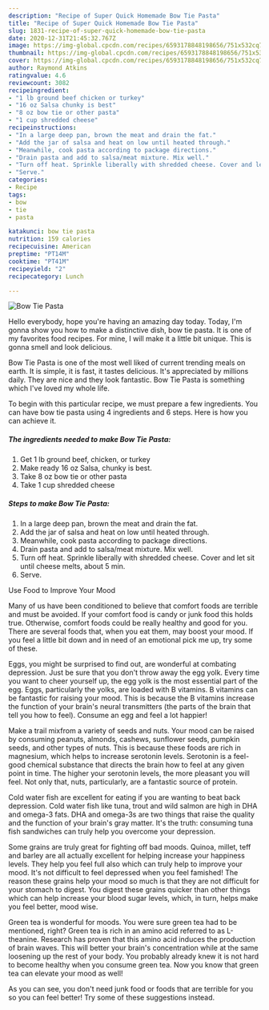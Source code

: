 ```yaml
---
description: "Recipe of Super Quick Homemade Bow Tie Pasta"
title: "Recipe of Super Quick Homemade Bow Tie Pasta"
slug: 1831-recipe-of-super-quick-homemade-bow-tie-pasta
date: 2020-12-31T21:45:32.767Z
image: https://img-global.cpcdn.com/recipes/6593178848198656/751x532cq70/bow-tie-pasta-recipe-main-photo.jpg
thumbnail: https://img-global.cpcdn.com/recipes/6593178848198656/751x532cq70/bow-tie-pasta-recipe-main-photo.jpg
cover: https://img-global.cpcdn.com/recipes/6593178848198656/751x532cq70/bow-tie-pasta-recipe-main-photo.jpg
author: Raymond Atkins
ratingvalue: 4.6
reviewcount: 3082
recipeingredient:
- "1 lb ground beef chicken or turkey"
- "16 oz Salsa chunky is best"
- "8 oz bow tie or other pasta"
- "1 cup shredded cheese"
recipeinstructions:
- "In a large deep pan, brown the meat and drain the fat."
- "Add the jar of salsa and heat on low until heated through."
- "Meanwhile, cook pasta according to package directions."
- "Drain pasta and add to salsa/meat mixture. Mix well."
- "Turn off heat. Sprinkle liberally with shredded cheese. Cover and let sit until cheese melts, about 5 min."
- "Serve."
categories:
- Recipe
tags:
- bow
- tie
- pasta

katakunci: bow tie pasta 
nutrition: 159 calories
recipecuisine: American
preptime: "PT14M"
cooktime: "PT41M"
recipeyield: "2"
recipecategory: Lunch

---
```



![Bow Tie Pasta](https://img-global.cpcdn.com/recipes/6593178848198656/751x532cq70/bow-tie-pasta-recipe-main-photo.jpg)

Hello everybody, hope you're having an amazing day today. Today, I'm gonna show you how to make a distinctive dish, bow tie pasta. It is one of my favorites food recipes. For mine, I will make it a little bit unique. This is gonna smell and look delicious.



Bow Tie Pasta is one of the most well liked of current trending meals on earth. It is simple, it is fast, it tastes delicious. It's appreciated by millions daily. They are nice and they look fantastic. Bow Tie Pasta is something which I've loved my whole life.


To begin with this particular recipe, we must prepare a few ingredients. You can have bow tie pasta using 4 ingredients and 6 steps. Here is how you can achieve it.

<!--inarticleads1-->

##### The ingredients needed to make Bow Tie Pasta:

1. Get 1 lb ground beef, chicken, or turkey
1. Make ready 16 oz Salsa, chunky is best.
1. Take 8 oz bow tie or other pasta
1. Take 1 cup shredded cheese




<!--inarticleads2-->

##### Steps to make Bow Tie Pasta:

1. In a large deep pan, brown the meat and drain the fat.
1. Add the jar of salsa and heat on low until heated through.
1. Meanwhile, cook pasta according to package directions.
1. Drain pasta and add to salsa/meat mixture. Mix well.
1. Turn off heat. Sprinkle liberally with shredded cheese. Cover and let sit until cheese melts, about 5 min.
1. Serve.




Use Food to Improve Your Mood


Many of us have been conditioned to believe that comfort foods are terrible and must be avoided. If your comfort food is candy or junk food this holds true. Otherwise, comfort foods could be really healthy and good for you. There are several foods that, when you eat them, may boost your mood. If you feel a little bit down and in need of an emotional pick me up, try some of these.

Eggs, you might be surprised to find out, are wonderful at combating depression. Just be sure that you don't throw away the egg yolk. Every time you want to cheer yourself up, the egg yolk is the most essential part of the egg. Eggs, particularly the yolks, are loaded with B vitamins. B vitamins can be fantastic for raising your mood. This is because the B vitamins increase the function of your brain's neural transmitters (the parts of the brain that tell you how to feel). Consume an egg and feel a lot happier!

Make a trail mixfrom a variety of seeds and nuts. Your mood can be raised by consuming peanuts, almonds, cashews, sunflower seeds, pumpkin seeds, and other types of nuts. This is because these foods are rich in magnesium, which helps to increase serotonin levels. Serotonin is a feel-good chemical substance that directs the brain how to feel at any given point in time. The higher your serotonin levels, the more pleasant you will feel. Not only that, nuts, particularly, are a fantastic source of protein.

Cold water fish are excellent for eating if you are wanting to beat back depression. Cold water fish like tuna, trout and wild salmon are high in DHA and omega-3 fats. DHA and omega-3s are two things that raise the quality and the function of your brain's gray matter. It's the truth: consuming tuna fish sandwiches can truly help you overcome your depression. 

Some grains are truly great for fighting off bad moods. Quinoa, millet, teff and barley are all actually excellent for helping increase your happiness levels. They help you feel full also which can truly help to improve your mood. It's not difficult to feel depressed when you feel famished! The reason these grains help your mood so much is that they are not difficult for your stomach to digest. You digest these grains quicker than other things which can help increase your blood sugar levels, which, in turn, helps make you feel better, mood wise.

Green tea is wonderful for moods. You were sure green tea had to be mentioned, right? Green tea is rich in an amino acid referred to as L-theanine. Research has proven that this amino acid induces the production of brain waves. This will better your brain's concentration while at the same loosening up the rest of your body. You probably already knew it is not hard to become healthy when you consume green tea. Now you know that green tea can elevate your mood as well!

As you can see, you don't need junk food or foods that are terrible for you so you can feel better! Try  some  of  these  suggestions  instead.

